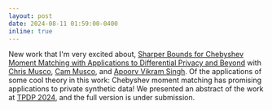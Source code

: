 ```yaml
---
layout: post
date: 2024-08-11 01:59:00-0400
inline: true
---
```


New work that I'm very excited about, [Sharper Bounds for Chebyshev Moment Matching with Applications to Differential Privacy and Beyond](https://arxiv.org/pdf/2408.12385) with [Chris Musco](https://www.chrismusco.com/), [Cam Musco](https://people.cs.umass.edu/~cmusco/), and [Apoorv Vikram Singh](https://savs95.github.io/). Of the applications of some cool theory in this work: Chebyshev moment matching has promising applications to private synthetic data! We presented an abstract of the work at [TPDP 2024](https://tpdp.journalprivacyconfidentiality.org/2024/), and the full version is under submission.